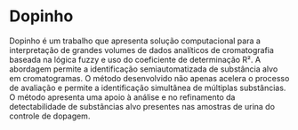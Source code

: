 # Dopinho

Dopinho é um trabalho que apresenta solução computacional para a interpretação de grandes volumes de dados analíticos de cromatografia baseada na lógica fuzzy e uso do coeficiente de determinação R². A abordagem permite a identificação semiautomatizada de substância alvo em cromatogramas. O método desenvolvido não apenas acelera o processo de avaliação e permite a identificação simultânea de múltiplas substâncias. O método apresenta uma apoio à  análise e no refinamento da detectabilidade de substâncias alvo presentes nas amostras de urina do controle de dopagem.
